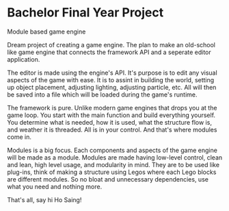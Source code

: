 # Bachelor Final Year Project
Module based game engine

Dream project of creating a game engine.
The plan to make an old-school like game engine that connects the framework API and a seperate editor application.

The editor is made using the engine's API. It's purpose is to edit any visual aspects of the game with ease.
It is to assint in building the world, setting up object placement, adjusting lighting, adjusting particle, etc.
All will then be saved into a file which will be loaded during the game's runtime.

The framework is pure. Unlike modern game engines that drops you at the game loop. You start with the main function and build everything yourself.
You determine what is needed, how it is used, what the structure flow is, and weather it is threaded.
All is in your control. And that's where modules come in.

Modules is a big focus. Each components and aspects of the game engine will be made as a module.
Modules are made having low-level control, clean and lean, high level usage, and modularity in mind.
They are to be used like plug-ins, think of making a structure using Legos where each Lego blocks are different modules.
So no bloat and unnecessary dependencies, use what you need and nothing more.

That's all, say hi Ho Saing!
